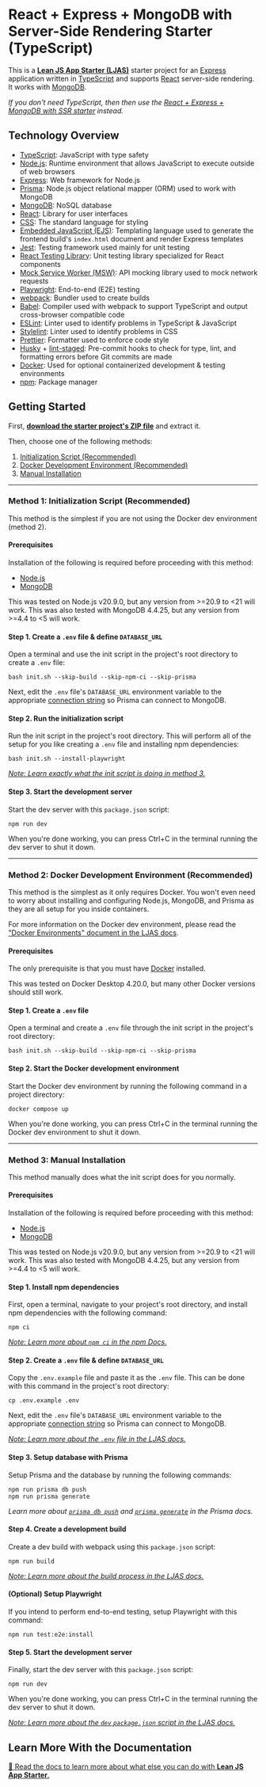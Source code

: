 # React + Express + MongoDB with Server-Side Rendering Starter (TypeScript)

This is a [**Lean JS App Starter (LJAS)**](https://github.com/mattlean/lean-js-app-starter) starter project for an [Express](https://expressjs.com) application written in [TypeScript](https://typescriptlang.org) and supports [React](https://react.dev) server-side rendering. It works with [MongoDB](https://mongodb.com).

_If you don't need TypeScript, then then use the [React + Express + MongoDB with SSR starter](https://github.com/mattlean/lean-js-app-starter/tree/v1.1.0-dev/starters/react-express-mongo-ssr) instead._

## Technology Overview

-   [TypeScript](https://typescriptlang.org): JavaScript with type safety
-   [Node.js](https://nodejs.org): Runtime environment that allows JavaScript to execute outside of web browsers
-   [Express](https://expressjs.com): Web framework for Node.js
-   [Prisma](https://prisma.io): Node.js object relational mapper (ORM) used to work with MongoDB
-   [MongoDB](https://mongodb.com): NoSQL database
-   [React](https://react.dev): Library for user interfaces
-   [CSS](https://w3.org/Style/CSS/Overview.en.html): The standard language for styling
-   [Embedded JavaScript (EJS)](https://ejs.co): Templating language used to generate the frontend build's `index.html` document and render Express templates
-   [Jest](https://jestjs.io): Testing framework used mainly for unit testing
-   [React Testing Library](https://testing-library.com/docs/react-testing-library/intro): Unit testing library specialized for React components
-   [Mock Service Worker (MSW)](https://mswjs.io): API mocking library used to mock network requests
-   [Playwright](https://playwright.dev): End-to-end (E2E) testing
-   [webpack](https://webpack.js.org): Bundler used to create builds
-   [Babel](https://babeljs.io): Compiler used with webpack to support TypeScript and output cross-browser compatible code
-   [ESLint](https://eslint.org): Linter used to identify problems in TypeScript & JavaScript
-   [Stylelint](https://stylelint.io): Linter used to identify problems in CSS
-   [Prettier](https://prettier.io): Formatter used to enforce code style
-   [Husky](https://typicode.github.io/husky) + [lint-staged](https://github.com/okonet/lint-staged): Pre-commit hooks to check for type, lint, and formatting errors before Git commits are made
-   [Docker](https://docker.com): Used for optional containerized development & testing environments
-   [npm](https://npmjs.com): Package manager

## Getting Started

First, [**download the starter project's ZIP file**](https://github.com/mattlean/lean-js-app-starter/releases/download/v1.1.0-dev/ljas-react-express-mongo-ssr-ts_1-0-0.zip) and extract it.

Then, choose one of the following methods:

1. [Initialization Script (Recommended)](#method-1-initialization-script-recommended)
2. [Docker Development Environment (Recommended)](#method-2-docker-development-environment-recommended)
3. [Manual Installation](#method-3-manual-installation)

---

### Method 1: Initialization Script (Recommended)

This method is the simplest if you are not using the Docker dev environment (method 2).

#### Prerequisites

Installation of the following is required before proceeding with this method:

-   [Node.js](https://nodejs.org/en/download/package-manager)
-   [MongoDB](https://mongodb.com)

This was tested on Node.js v20.9.0, but any version from >=20.9 to <21 will work. This was also tested with MongoDB 4.4.25, but any version from >=4.4 to <5 will work.

#### Step 1. Create a `.env` file & define `DATABASE_URL`

Open a terminal and use the init script in the project's root directory to create a `.env` file:

```console
bash init.sh --skip-build --skip-npm-ci --skip-prisma
```

Next, edit the `.env` file's `DATABASE_URL` environment variable to the appropriate [connection string](https://prisma.io/docs/orm/overview/databases/mongodb#connection-details) so Prisma can connect to MongoDB.

#### Step 2. Run the initialization script

Run the init script in the project's root directory. This will perform all of the setup for you like creating a `.env` file and installing npm dependencies:

```console
bash init.sh --install-playwright
```

[_Note: Learn exactly what the init script is doing in method 3._](#method-3-manual-installation)

#### Step 3. Start the development server

Start the dev server with this `package.json` script:

```console
npm run dev
```

When you're done working, you can press Ctrl+C in the terminal running the dev server to shut it down.

---

### Method 2: Docker Development Environment (Recommended)

This method is the simplest as it only requires Docker. You won't even need to worry about installing and configuring Node.js, MongoDB, and Prisma as they are all setup for you inside containers.

For more information on the Docker dev environment, please read the ["Docker Environments" document in the LJAS docs](https://github.com/mattlean/lean-js-app-starter/blob/v1.1.0-dev/docs/developing/docker-environments.md).

#### Prerequisites

The only prerequisite is that you must have [Docker](https://docker.com/get-started) installed.

This was tested on Docker Desktop 4.20.0, but many other Docker versions should still work.

#### Step 1. Create a `.env` file

Open a terminal and create a `.env` file through the init script in the project's root directory:

```console
bash init.sh --skip-build --skip-npm-ci --skip-prisma
```

#### Step 2. Start the Docker development environment

Start the Docker dev environment by running the following command in a project directory:

```console
docker compose up
```

When you're done working, you can press Ctrl+C in the terminal running the Docker dev environment to shut it down.

---

### Method 3: Manual Installation

This method manually does what the init script does for you normally.

#### Prerequisites

Installation of the following is required before proceeding with this method:

-   [Node.js](https://nodejs.org/en/download/package-manager)
-   [MongoDB](https://mongodb.com)

This was tested on Node.js v20.9.0, but any version from >=20.9 to <21 will work. This was also tested with MongoDB 4.4.25, but any version from >=4.4 to <5 will work.

#### Step 1. Install npm dependencies

First, open a terminal, navigate to your project's root directory, and install npm dependencies with the following command:

```console
npm ci
```

[_Note: Learn more about `npm ci` in the npm Docs._](https://docs.npmjs.com/cli/v10/commands/npm-ci)

#### Step 2. Create a `.env` file & define `DATABASE_URL`

Copy the `.env.example` file and paste it as the `.env` file. This can be done with this command in the project's root directory:

```console
cp .env.example .env
```

Next, edit the `.env` file's `DATABASE_URL` environment variable to the appropriate [connection string](https://prisma.io/docs/orm/overview/databases/mongodb#connection-details) so Prisma can connect to MongoDB.

[_Note: Learn more about the `.env` file in the LJAS docs._](https://github.com/mattlean/lean-js-app-starter/blob/v1.1.0-dev/docs/configuration/dotenv-file.md)

#### Step 3. Setup database with Prisma

Setup Prisma and the database by running the following commands:

```console
npm run prisma db push
npm run prisma generate
```

_Learn more about [`prisma db push`](https://prisma.io/docs/orm/prisma-migrate/workflows/prototyping-your-schema) and [`prisma generate`](https://prisma.io/docs/orm/prisma-client/setup-and-configuration/generating-prisma-client) in the Prisma docs._

#### Step 4. Create a development build

Create a dev build with webpack using this `package.json` script:

```console
npm run build
```

[_Note: Learn more about the build process in the LJAS docs._](https://github.com/mattlean/lean-js-app-starter/blob/v1.1.0-dev/docs/building.md)

#### (Optional) Setup Playwright

If you intend to perform end-to-end testing, setup Playwright with this command:

```console
npm run test:e2e:install
```

#### Step 5. Start the development server

Finally, start the dev server with this `package.json` script:

```console
npm run dev
```

When you're done working, you can press Ctrl+C in the terminal running the dev server to shut it down.

[_Note: Learn more about the `dev` `package.json` script in the LJAS docs._](https://github.com/mattlean/lean-js-app-starter/blob/v1.1.0-dev/docs/developing/javascript-typescript.md#auto--hot-reloading)

## Learn More With the Documentation

[📖 Read the docs to learn more about what else you can do with **Lean JS App Starter**.](https://github.com/mattlean/lean-js-app-starter/tree/v1.1.0-dev/docs/README.md)
